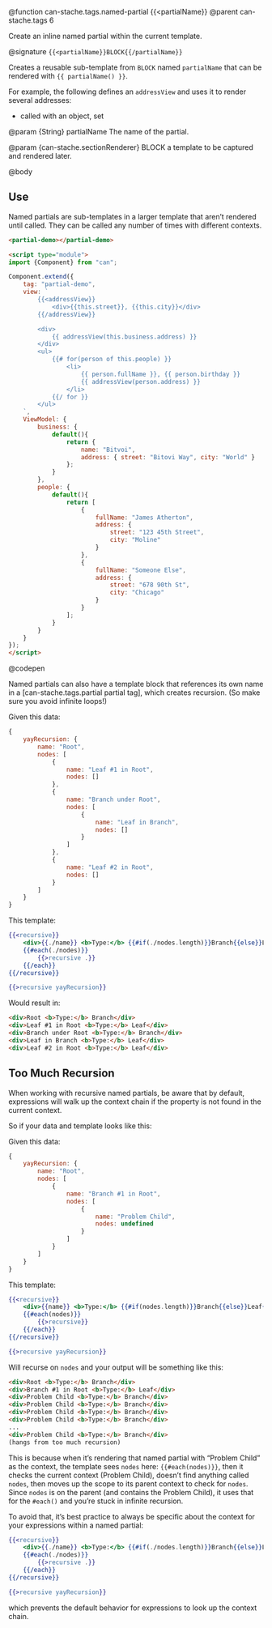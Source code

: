 @function can-stache.tags.named-partial {{<partialName}}
@parent can-stache.tags 6

Create an inline named partial within the current template.

@signature `{{<partialName}}BLOCK{{/partialName}}`

Creates a reusable sub-template from `BLOCK` named `partialName` that can be rendered with `{{ partialName() }}`.

For example, the following defines an `addressView` and uses it to render several addresses:

- called with an object, set

@param {String} partialName The name of the partial.   

@param {can-stache.sectionRenderer} BLOCK a template to be captured and rendered later.



@body

## Use

Named partials are sub-templates in a larger template that aren’t rendered until called. They can be called any number of times with different contexts.

```html
<partial-demo></partial-demo>

<script type="module">
import {Component} from "can";

Component.extend({
	tag: "partial-demo",
	view: `
		{{<addressView}}
			<div>{{this.street}}, {{this.city}}</div>
		{{/addressView}}

		<div>
			{{ addressView(this.business.address) }}
		</div>
		<ul>
			{{# for(person of this.people) }}
				<li>
					{{ person.fullName }}, {{ person.birthday }}
					{{ addressView(person.address) }}
				</li>
			{{/ for }}
		</ul>
	`,
	ViewModel: {
		business: {
			default(){
				return {
					name: "Bitvoi",
					address: { street: "Bitovi Way", city: "World" }
				};
			}
		},
		people: {
			default(){
				return [
					{
						fullName: "James Atherton",
						address: {
							street: "123 45th Street",
							city: "Moline"
						}
					},
					{
						fullName: "Someone Else",
						address: {
							street: "678 90th St",
							city: "Chicago"
						}
					}
				];
			}
		}
	}
});
</script>
```
@codepen

Named partials can also have a template block that references its own name in a [can-stache.tags.partial partial tag], which creates recursion. (So make sure you avoid infinite loops!)

Given this data:

```js
{
	yayRecursion: {
		name: "Root",
		nodes: [
			{
				name: "Leaf #1 in Root",
				nodes: []
			},
			{
				name: "Branch under Root",
				nodes: [
					{
						name: "Leaf in Branch",
						nodes: []
					}
				]
			},
			{
				name: "Leaf #2 in Root",
				nodes: []
			}
		]
	}
}
```

This template:

```handlebars
{{<recursive}}
	<div>{{./name}} <b>Type:</b> {{#if(./nodes.length)}}Branch{{else}}Leaf{{/if}}</div>
	{{#each(./nodes)}}
		{{>recursive .}}
	{{/each}}
{{/recursive}}

{{>recursive yayRecursion}}
```

Would result in:

```html
<div>Root <b>Type:</b> Branch</div>
<div>Leaf #1 in Root <b>Type:</b> Leaf</div>
<div>Branch under Root <b>Type:</b> Branch</div>
<div>Leaf in Branch <b>Type:</b> Leaf</div>
<div>Leaf #2 in Root <b>Type:</b> Leaf</div>
```

## Too Much Recursion

When working with recursive named partials, be aware that by default, expressions will walk up the context chain if the property is not found in the current context.

So if your data and template looks like this:

Given this data:

```js
{
	yayRecursion: {
		name: "Root",
		nodes: [
			{
				name: "Branch #1 in Root",
				nodes: [
					{
						name: "Problem Child",
						nodes: undefined
					}
				]
			}
		]
	}
}
```

This template:

```handlebars
{{<recursive}}
	<div>{{name}} <b>Type:</b> {{#if(nodes.length)}}Branch{{else}}Leaf{{/if}}</div>
	{{#each(nodes)}}
		{{>recursive}}
	{{/each}}
{{/recursive}}

{{>recursive yayRecursion}}
```

Will recurse on `nodes` and your output will be something like this:

```html
<div>Root <b>Type:</b> Branch</div>
<div>Branch #1 in Root <b>Type:</b> Leaf</div>
<div>Problem Child <b>Type:</b> Branch</div>
<div>Problem Child <b>Type:</b> Branch</div>
<div>Problem Child <b>Type:</b> Branch</div>
<div>Problem Child <b>Type:</b> Branch</div>
...
<div>Problem Child <b>Type:</b> Branch</div>
(hangs from too much recursion)
```

This is because when it’s rendering that named partial with “Problem Child” as
the context, the template sees `nodes` here: `{{#each(nodes)}}`, then it checks
the current context (Problem Child), doesn’t find anything called `nodes`, then
moves up the scope to its parent context to check for `nodes`. Since `nodes` is
on the parent (and contains the Problem Child), it uses that for the `#each()`
and you’re stuck in infinite recursion.

To avoid that, it’s best practice to always be specific about the context for your expressions within a named partial:

```handlebars
{{<recursive}}
	<div>{{./name}} <b>Type:</b> {{#if(./nodes.length)}}Branch{{else}}Leaf{{/if}}</div>
	{{#each(./nodes)}}
		{{>recursive .}}
	{{/each}}
{{/recursive}}

{{>recursive yayRecursion}}
```

which prevents the default behavior for expressions to look up the context chain.
